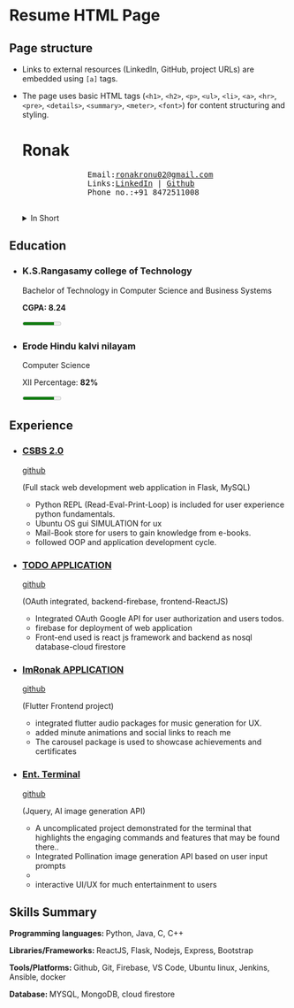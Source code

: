 # Resume HTML Page


## Page structure
- Links to external resources (LinkedIn, GitHub, project URLs) are embedded using `[a]` tags.
- The page uses basic HTML tags (`<h1>`, `<h2>`, `<p>`, `<ul>`, `<li>`, `<a>`, `<hr>`, `<pre>`, `<details>`, `<summary>`, `<meter>`, `<font>`) for content structuring and styling.

    <h1>Ronak</h1>
    <section class="contact-info">
            <pre>
                <span>Email:</span><a href="mailto:ronakronu02@gmail.com">ronakronu02@gmail.com</a>
                <span>Links:</span><a href="https://www.linkedin.com/in/ronaksutharb/">LinkedIn</a> | <a href="https://github.com/Ronak-Ronu/">Github</a>
                <span>Phone no.:</span>+91 8472511008
            </pre>
        </section>
   <section class="about">
            <details>
                <summary>In Short</summary>
                <p>I am a Learner.</p>
            </details>
        </section>
<section class="education">
            <h2>Education</h2>
            <div class="ed-section">
                <ul>
                    <li>
                        <h3>K.S.Rangasamy college of Technology</h3>
                        <p>Bachelor of Technology in Computer Science and Business Systems</p>
                        <p><b>CGPA: 8.24</b></p>
                        <meter value="0.82"></meter>
                    </li>
                </ul>
            </div>
          <div class="ed-section">
                <ul>
                    <li>
                        <h3>Erode Hindu kalvi nilayam</h3>
                        <p>Computer Science</p>
                        <p>XII Percentage: <b>82%</b></p>
                        <meter value="0.82"></meter>
                    </li>
                </ul>
            </div>
        <section class="projects">
            <h2>Experience</h2>
            <div class="project-section">
                <ul>
                    <li>
                        <h3><a href="https://csbs20.onrender.com/">CSBS 2.0</a></h3>
                        <p><a href="https://github.com/Ronak-Ronu/csbs2.0">github</a></p>
                        <p>(Full stack web development web application in Flask, MySQL)</p>
                        <ul>
                            <li>Python REPL (Read-Eval-Print-Loop) is included for user experience python fundamentals.</li>
                            <li>Ubuntu OS gui SIMULATION for ux</li>
                            <li>Mail-Book store for users to gain knowledge from e-books.</li>
                            <li>followed OOP and application development cycle.</li>
                        </ul>
                    </li>
                    <li>
                        <h3><a href="https://ronaktodoapp.web.app/">TODO APPLICATION</a></h3>
                        <p><a href="https://github.com/Ronak-Ronu/TodoApp">github</a></p>
                        <p>(OAuth integrated, backend-firebase, frontend-ReactJS)</p>
                        <ul>
                            <li>Integrated OAuth Google API for user authorization and users todos.</li>
                            <li>firebase for deployment of web application</li>
                            <li>Front-end used is react js framework and backend as nosql database-cloud firestore</li>
                        </ul>
                    </li>
                    <li>
                        <h3><a href="https://imronak-2002.web.app/#/">ImRonak APPLICATION</a></h3>
                        <p><a href="https://github.com/Ronak-Ronu/imronak-2002">github</a></p>
                        <p>(Flutter Frontend project)</p>
                        <ul>
                            <li>integrated flutter audio packages for music generation for UX.</li>
                            <li>added minute animations and social links to reach me</li>
                            <li>The carousel package is used to showcase achievements and certificates</li>
                        </ul>
                    </li>
                    <li>
                        <h3><a href="https://ronak-ronu.github.io/Terminal_Demo/">Ent. Terminal</a></h3>
                        <p><a href="https://github.com/Ronak-Ronu/Terminal_Demo">github</a></p>
                        <p>(Jquery, AI image generation API)</p>
                        <ul>
                            <li>A uncomplicated project demonstrated for the terminal that highlights the engaging commands and features that may be found there..</li>
                            <li>Integrated Pollination image generation API based on user input prompts</li>
                            <li>
                                <li>interactive UI/UX for much entertainment to users</li>
                            </li>
                        </ul>
                    </div>
                </section>
         <section class="skillsummary">
                    <h2>Skills Summary</h2>
                    <p><b>Programming languages: </b> Python, Java, C, C++</p>
                    <p><b>Libraries/Frameworks: </b> ReactJS, Flask, Nodejs, Express, Bootstrap</p>
                    <p><b>Tools/Platforms: </b> Github, Git, Firebase, VS Code, Ubuntu linux, Jenkins, Ansible, docker</p>
                    <p><b>Database: </b> MYSQL, MongoDB, cloud firestore</p>
                </section>
